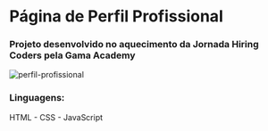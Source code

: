 # Página de Perfil Profissional
### Projeto desenvolvido no aquecimento da Jornada Hiring Coders pela Gama Academy

![perfil-profissional](https://user-images.githubusercontent.com/99209300/175329067-d92e20ae-c64b-4498-8652-50db345319b2.png)

### Linguagens:
HTML - CSS - JavaScript

